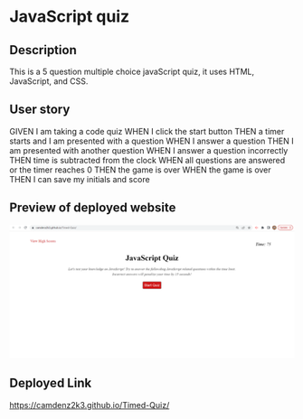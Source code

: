 # JavaScript quiz

## Description

This is a 5 question multiple choice javaScript quiz, it uses HTML, JavaScript, and CSS.

## User story

GIVEN I am taking a code quiz
WHEN I click the start button
THEN a timer starts and I am presented with a question
WHEN I answer a question
THEN I am presented with another question
WHEN I answer a question incorrectly
THEN time is subtracted from the clock
WHEN all questions are answered or the timer reaches 0
THEN the game is over
WHEN the game is over
THEN I can save my initials and score

## Preview of deployed website

![Screenshot](Assets/images/screenshot-time-quiz.png)

## Deployed Link

https://camdenz2k3.github.io/Timed-Quiz/